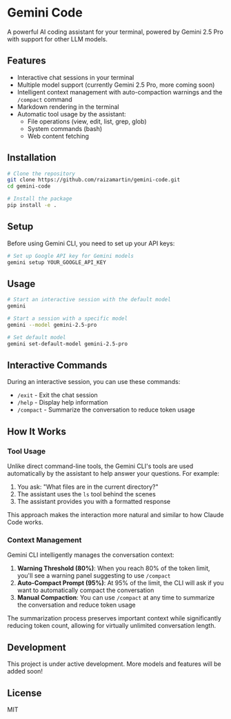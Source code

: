 # Gemini Code

A powerful AI coding assistant for your terminal, powered by Gemini 2.5 Pro with support for other LLM models.

## Features

- Interactive chat sessions in your terminal
- Multiple model support (currently Gemini 2.5 Pro, more coming soon)
- Intelligent context management with auto-compaction warnings and the `/compact` command
- Markdown rendering in the terminal
- Automatic tool usage by the assistant:
  - File operations (view, edit, list, grep, glob)
  - System commands (bash)
  - Web content fetching

## Installation

```bash
# Clone the repository
git clone https://github.com/raizamartin/gemini-code.git
cd gemini-code

# Install the package
pip install -e .
```

## Setup

Before using Gemini CLI, you need to set up your API keys:

```bash
# Set up Google API key for Gemini models
gemini setup YOUR_GOOGLE_API_KEY
```

## Usage

```bash
# Start an interactive session with the default model
gemini

# Start a session with a specific model
gemini --model gemini-2.5-pro

# Set default model
gemini set-default-model gemini-2.5-pro
```

## Interactive Commands

During an interactive session, you can use these commands:

- `/exit` - Exit the chat session
- `/help` - Display help information
- `/compact` - Summarize the conversation to reduce token usage

## How It Works

### Tool Usage

Unlike direct command-line tools, the Gemini CLI's tools are used automatically by the assistant to help answer your questions. For example:

1. You ask: "What files are in the current directory?"
2. The assistant uses the `ls` tool behind the scenes
3. The assistant provides you with a formatted response

This approach makes the interaction more natural and similar to how Claude Code works.

### Context Management

Gemini CLI intelligently manages the conversation context:

1. **Warning Threshold (80%)**: When you reach 80% of the token limit, you'll see a warning panel suggesting to use `/compact`
2. **Auto-Compact Prompt (95%)**: At 95% of the limit, the CLI will ask if you want to automatically compact the conversation
3. **Manual Compaction**: You can use `/compact` at any time to summarize the conversation and reduce token usage

The summarization process preserves important context while significantly reducing token count, allowing for virtually unlimited conversation length.

## Development

This project is under active development. More models and features will be added soon!

## License

MIT